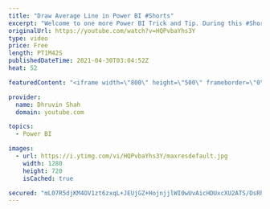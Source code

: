 ```yaml
---
title: "Draw Average Line in Power BI #Shorts"
excerpt: "Welcome to one more Power BI Trick and Tip. During this #Shorts we will learn how we can add an Average Line to our Power BI Graph. We can draw the Average Line for Power BI Cluster Column Chart, Cluster Bar Chart, Area Chart, and Line Chart. To add the Average Line the Procedure is very simple and easy."
originalUrl: https://youtube.com/watch?v=HQPvbaYhs3Y
type: video
price: Free
length: PT1M42S
publishedDateTime: 2021-04-30T03:04:52Z
heat: 52

featuredContent: "<iframe width=\"800\" height=\"500\" frameborder=\"0\" src=\"https://www.youtube.com/embed/HQPvbaYhs3Y\" allow=\"accelerometer; autoplay; encrypted-media; gyroscope; picture-in-picture\" allowfullscreen></iframe>"

provider:
  name: Dhruvin Shah
  domain: youtube.com

topics:
  - Power BI

images:
  - url: https://i.ytimg.com/vi/HQPvbaYhs3Y/maxresdefault.jpg
    width: 1280
    height: 720
    isCached: true

secured: "mL07R5djKM4OV1zt6zxqL+JEUjGZ+HojnjjlWI0wUvAicHDUxcXU2ATS/DsRhB8YDoeOAk5WsLZf85sY6FbZBsPUOG4JUjtyBr0PhyGH9D4myV9O3FKzaUWIccT4K/dwA6Pwf0Yr1InTdbw8S0IvQ/tuZCmE8f233McrWpClKtU8XiH5SKNri54d6kdOkzHtQ7AnQYgM8zjM9zGZQWmYUk/85dVuILGDiWFVKkYG42lOhtWAklMRQQyBUMxZpZ16FpFNax+PnnB2x0XE8VOi4XhCFH1FZaviRNIeKZ5rGtQRn4xBVnbv6Cw1ucMCNtu4v0iR+N1KtVEFnXWJl/I+s09SCXBlSyR/k0qORsMxdCouecv5IWN08NCHiRfDVMXmqEdL/884yXvHvL40W4N/ysT94sS4C2vjBFu+6YzPOUY=;Bv611dqGvLKXgE3zAf/f8g=="
---
```


